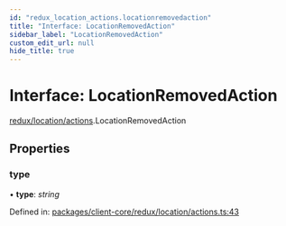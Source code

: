 ```yaml
---
id: "redux_location_actions.locationremovedaction"
title: "Interface: LocationRemovedAction"
sidebar_label: "LocationRemovedAction"
custom_edit_url: null
hide_title: true
---
```


# Interface: LocationRemovedAction

[redux/location/actions](../modules/redux_location_actions.md).LocationRemovedAction

## Properties

### type

• **type**: *string*

Defined in: [packages/client-core/redux/location/actions.ts:43](https://github.com/xr3ngine/xr3ngine/blob/56376a778/packages/client-core/redux/location/actions.ts#L43)
